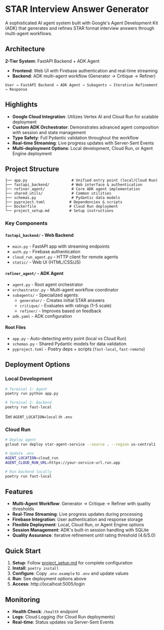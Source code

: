 # STAR Interview Answer Generator

A sophisticated AI agent system built with Google's Agent Development Kit (ADK) that generates and refines STAR format interview answers through multi-agent workflows.

## Architecture

**2-Tier System**: FastAPI Backend + ADK Agent
- **Frontend**: Web UI with Firebase authentication and real-time streaming  
- **Backend**: ADK multi-agent workflow (Generator → Critique → Refiner)

```
User → FastAPI Backend → ADK Agent → Subagents → Iterative Refinement → Response
```

## Highlights

- **Google Cloud Integration**: Utilizes Vertex AI and Cloud Run for scalable deployment
- **Custom ADK Orchestrator**: Demonstrates advanced agent composition with session and state management
- **Type Safety**: Full Pydantic validation throughout the workflow
- **Real-time Streaming**: Live progress updates with Server-Sent Events
- **Multi-deployment Options**: Local development, Cloud Run, or Agent Engine deployment


## Project Structure

```
├── app.py                    # Unified entry point (local/Cloud Run)
├── fastapi_backend/          # Web interface & authentication
├── refiner_agent/            # Core ADK agent implementation
├── shared_utils/             # Common utilities
├── schemas.py                # Pydantic data models
├── pyproject.toml           # Dependencies & scripts
├── Dockerfile               # Cloud Run deployment
└── project_setup.md         # Setup instructions
```

### Key Components

#### **`fastapi_backend/`** - Web Backend
- `main.py` - FastAPI app with streaming endpoints
- `auth.py` - Firebase authentication
- `cloud_run_agent.py` - HTTP client for remote agents
- `static/` - Web UI (HTML/CSS/JS)

#### **`refiner_agent/`** - ADK Agent
- `agent.py` - Root agent orchestrator  
- `orchestrator.py` - Multi-agent workflow coordinator
- `subagents/` - Specialized agents:
  - `generator/` - Creates initial STAR answers
  - `critique/` - Evaluates with ratings (1-5 scale)
  - `refiner/` - Improves based on feedback
- `adk.yaml` - ADK configuration

#### **Root Files**
- `app.py` - Auto-detecting entry point (local vs Cloud Run)
- `schemas.py` - Shared Pydantic models for data validation
- `pyproject.toml` - Poetry deps + scripts (`fast-local`, `fast-remote`)

## Deployment Options

### Local Development
```bash
# Terminal 1: Agent
poetry run python app.py

# Terminal 2: Backend  
poetry run fast-local
```
Set `AGENT_LOCATION=local` in `.env`

### Cloud Run
```bash
# Deploy agent
gcloud run deploy star-agent-service --source . --region us-central1

# Update .env
AGENT_LOCATION=cloud_run
AGENT_CLOUD_RUN_URL=https://your-service-url.run.app

# Run backend locally
poetry run fast-local
```

## Features

- **Multi-Agent Workflow**: Generator → Critique → Refiner with quality thresholds
- **Real-Time Streaming**: Live progress updates during processing
- **Firebase Integration**: User authentication and response storage
- **Flexible Deployment**: Local, Cloud Run, or Agent Engine options
- **Session Management**: ADK's built-in session handling with SQLite
- **Quality Assurance**: Iterative refinement until rating threshold (4.6/5.0)

## Quick Start

1. **Setup**: Follow [project_setup.md](project_setup.md) for complete configuration
2. **Install**: `poetry install`
3. **Configure**: Copy `.env.example` to `.env` and update values
4. **Run**: See deployment options above
5. **Access**: http://localhost:5005/login

## Monitoring

- **Health Check**: `/health` endpoint
- **Logs**: Cloud Logging (for Cloud Run deployments)
- **Real-time**: Status updates via Server-Sent Events